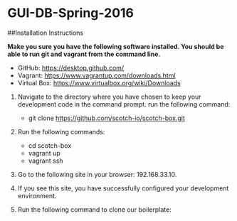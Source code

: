 # GUI-DB-Spring-2016

##Installation Instructions

__Make you sure you have the following software installed. You should be able to run git and vagrant from the command line.__
* GitHub: https://desktop.github.com/
* Vagrant: https://www.vagrantup.com/downloads.html
* Virtual Box: https://www.virtualbox.org/wiki/Downloads

1. Navigate to the directory where you have chosen to keep your development code in the command prompt. run the following command:
	* git clone https://github.com/scotch-io/scotch-box.git
	
2. Run the following commands:
	* cd scotch-box
	* vagrant up
	* vagrant ssh

3. Go to the following site in your browser: 192.168.33.10.
4. If you see this site, you have successfully configured your development environment.
5. Run the following command to clone our boilerplate:
